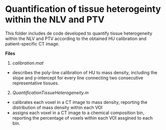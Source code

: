 # Quantification of tissue heterogeinty within the NLV and PTV

This folder includes de code developed to quantify tissue heterogeneity within the NLV and PTV according to the obtained HU calibration and patient-specific CT image.

**Files**

1. *calibration.mat*
  - describes the poly-line calibration of HU to mass density, including the slope and y-intercept for every line connecting two consecutive representative tissues.

2. *QuantificationTissueHeterogeneity.m*
  - calibrates each voxel in a CT image to mass density, reporting the distribution of mass density within each VOI
  - assigns each voxel in a CT image to a chemical composition bin, reporting the percentage of voxels within each VOI assgined to each bin.
